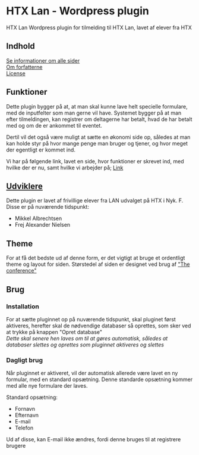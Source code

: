 # HTX Lan - Wordpress plugin
HTX Lan Wordpress plugin for tilmelding til HTX Lan, lavet af elever fra HTX

## Indhold
[Se informationer om alle sider](pages)<br>
[Om forfatterne](authors)<br>
[License](Licens)

## Funktioner
Dette plugin bygger på at, at man skal kunne lave helt specielle formulare, med de inputfelter som man gerne vil have.
Systemet bygger på at man efter tilmeldingen, kan registrer om deltagerne har betalt, hvad de har betalt med og om de er ankommet til eventet.

Dertil vil det også være muligt at sætte en økonomi side op, således at man kan holde styr på hvor mange penge man bruger og tjener, og hvor meget der egentligt er kommet ind.

Vi har på følgende link, lavet en side, hvor funktioner er skrevet ind, med hvilke der er nu, samt hvilke vi arbejder på; [Link](https://htx-lan.github.io/WPPlugin-HTXLan/pages#main-plugin-side)

## [Udviklere](authors)
Dette plugin er lavet af frivillige elever fra LAN udvalget på HTX i Nyk. F.
<br>Disse er på nuværende tidspunkt:
- Mikkel Albrechtsen
- Frej Alexander Nielsen

## Theme
For at få det bedste ud af denne form, er det vigtigt at bruge et ordentligt theme og layout for siden.
Størstedel af siden er designet ved brug af ["The conference"](https://da.wordpress.org/themes/the-conference/)

## Brug
### Installation
For at sætte pluginnet op på nuværende tidspunkt, skal pluginet først aktiveres, herefter skal de nødvendige databaser så oprettes, som sker ved at trykke på knappen "Opret database"
<br> *Dette skal senere hen laves om til at gøres automatisk, således at databaser slettes og oprettes som pluginnet aktiveres og slettes*

### Dagligt brug
Når pluginnet er aktiveret, vil der automatisk allerede være lavet en ny formular, med en standard opsætning. Denne standarde opsætning kommer med alle nye formulare der laves. 

Standard opsætning:
- Fornavn
- Efternavn
- E-mail
- Telefon

Ud af disse, kan E-mail ikke ændres, fordi denne bruges til at registrere brugere
